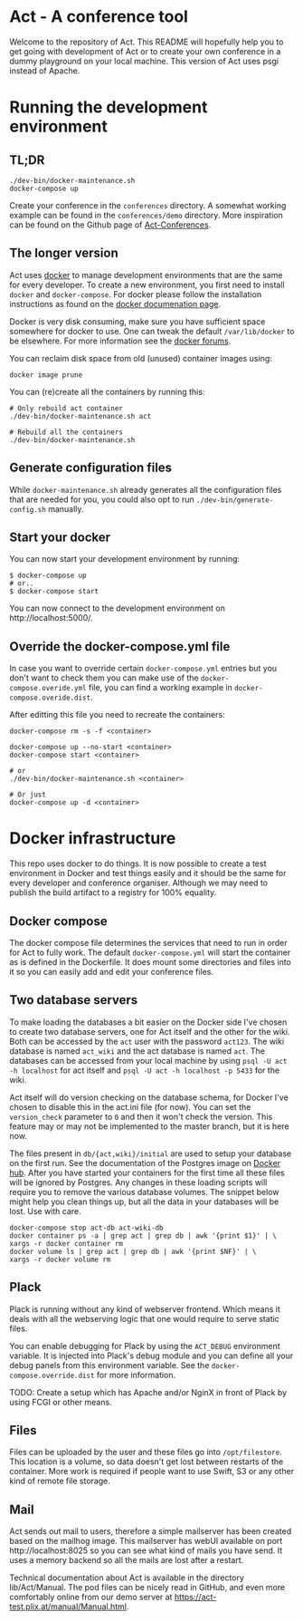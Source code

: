 # Act - A conference tool

Welcome to the repository of Act. This README will hopefully help you to get
going with development of Act or to create your own conference in a dummy
playground on your local machine. This version of Act uses psgi instead of
Apache.

# Running the development environment

## TL;DR

```
./dev-bin/docker-maintenance.sh
docker-compose up
```

Create your conference in the `conferences` directory. A somewhat working
example can be found in the `conferences/demo` directory. More inspiration can
be found on the Github page of
[Act-Conferences](https://github.com/Act-Conferences).

## The longer version

Act uses [docker](http://www.docker.com/) to manage development
environments that are the same for every developer. To create a new
environment, you first need to install `docker` and `docker-compose`.
For docker please follow the installation instructions as found on the
[docker documenation page](https://docs.docker.com/engine/installation/).

Docker is very disk consuming, make sure you have sufficient space
somewhere for docker to use. One can tweak the default `/var/lib/docker`
to be elsewhere. For more information see the
[docker forums](https://forums.docker.com/t/how-do-i-change-the-docker-image-installation-directory/1169).

You can reclaim disk space from old (unused) container images using:

`docker image prune`

You can (re)create all the containers by running this:
```
# Only rebuild act container
./dev-bin/docker-maintenance.sh act

# Rebuild all the containers
./dev-bin/docker-maintenance.sh
```

## Generate configuration files

While `docker-maintenance.sh` already generates all the configuration files
that are needed for you, you could also opt to run
`./dev-bin/generate-config.sh` manually.

## Start your docker

You can now start your development environment by running:

```
$ docker-compose up
# or..
$ docker-compose start
```

You can now connect to the development environment on http://localhost:5000/.

## Override the docker-compose.yml file

In case you want to override certain `docker-compose.yml` entries but you
don't want to check them you can make use of the
`docker-compose.overide.yml` file, you can find a working example in
`docker-compose.overide.dist`.

After editting this file you need to recreate the containers:
```
docker-compose rm -s -f <container>

docker-compose up --no-start <container>
docker-compose start <container>

# or
./dev-bin/docker-maintenance.sh <container>

# Or just
docker-compose up -d <container>
```

# Docker infrastructure

This repo uses docker to do things. It is now possible to create a test
environment in Docker and test things easily and it should be the same for
every developer and conference organiser. Although we may need to publish the
build artifact to a registry for 100% equality.

## Docker compose

The docker compose file determines the services that need to run in order for
Act to fully work. The default `docker-compose.yml` will start the container as
is defined in the Dockerfile. It does mount some directories and files into it
so you can easily add and edit your conference files.

## Two database servers

To make loading the databases a bit easier on the Docker side I've chosen to
create two database servers, one for Act itself and the other for the wiki.
Both can be accessed by the `act` user with the password `act123`. The wiki
database is named `act_wiki` and the act database is named `act`. The databases
can be accessed from your local machine by using `psql -U act -h localhost` for
act itself and `psql -U act -h localhost -p 5433` for the wiki.

Act itself will do version checking on the database schema, for Docker I've
chosen to disable this in the act.ini file (for now). You can set the
`version_check` parameter to `0` and then it won't check the version. This
feature may or may not be implemented to the master branch, but it is here now.

The files present in `db/{act,wiki}/initial` are used to setup your database on
the first run. See the documentation of the Postgres image on [Docker
hub](https://hub.docker.com/_/postgres). After you have started your containers
for the first time all these files will be ignored by Postgres. Any changes in
these loading scripts will require you to remove the various database volumes.
The snippet below might help you clean things up, but all the data in your
databases will be lost. Use with care.

```
docker-compose stop act-db act-wiki-db
docker container ps -a | grep act | grep db | awk '{print $1}' | \
xargs -r docker container rm
docker volume ls | grep act | grep db | awk '{print $NF}' | \
xargs -r docker volume rm
```

## Plack

Plack is running without any kind of webserver frontend. Which means it deals
with all the webserving logic that one would require to serve static files.

You can enable debugging for Plack by using the `ACT_DEBUG` environment
variable. It is injected into Plack's debug module and you can define all your
debug panels from this environment variable. See the
`docker-compose.override.dist` for more information.

TODO: Create a setup which has Apache and/or NginX in front of Plack by using
FCGI or other means.

## Files

Files can be uploaded by the user and these files go into `/opt/filestore`.
This location is a volume, so data doesn't get lost between restarts of the
container. More work is required if people want to use Swift, S3 or any other
kind of remote file storage.

## Mail

Act sends out mail to users, therefore a simple mailserver has been created
based on the mailhog image. This mailserver has webUI available on port
http://localhost:8025 so you can see what kind of mails you have send. It uses
a memory backend so all the mails are lost after a restart.

Technical documentation about Act is available in the directory
lib/Act/Manual.  The pod files can be nicely read in GitHub, and even
more comfortably online from our demo server at
https://act-test.plix.at/manual/Manual.html.